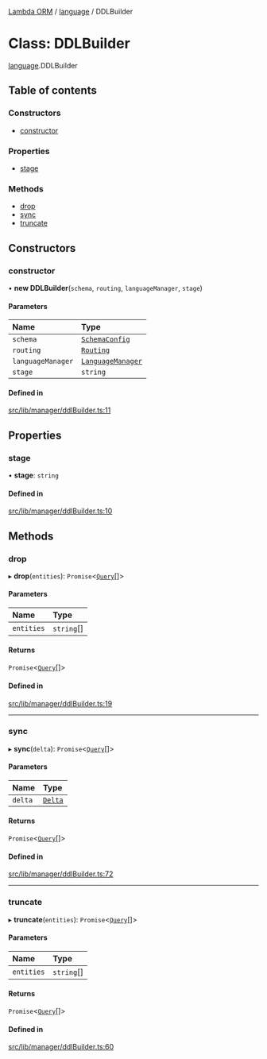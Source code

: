 [Lambda ORM](../README.md) / [language](../modules/language.md) / DDLBuilder

# Class: DDLBuilder

[language](../modules/language.md).DDLBuilder

## Table of contents

### Constructors

- [constructor](language.DDLBuilder.md#constructor)

### Properties

- [stage](language.DDLBuilder.md#stage)

### Methods

- [drop](language.DDLBuilder.md#drop)
- [sync](language.DDLBuilder.md#sync)
- [truncate](language.DDLBuilder.md#truncate)

## Constructors

### constructor

• **new DDLBuilder**(`schema`, `routing`, `languageManager`, `stage`)

#### Parameters

| Name | Type |
| :------ | :------ |
| `schema` | [`SchemaConfig`](manager.SchemaConfig.md) |
| `routing` | [`Routing`](manager.Routing.md) |
| `languageManager` | [`LanguageManager`](language.LanguageManager.md) |
| `stage` | `string` |

#### Defined in

[src/lib/manager/ddlBuilder.ts:11](https://github.com/FlavioLionelRita/lambda-orm/blob/36f1fb3/src/lib/manager/ddlBuilder.ts#L11)

## Properties

### stage

• **stage**: `string`

#### Defined in

[src/lib/manager/ddlBuilder.ts:10](https://github.com/FlavioLionelRita/lambda-orm/blob/36f1fb3/src/lib/manager/ddlBuilder.ts#L10)

## Methods

### drop

▸ **drop**(`entities`): `Promise`<[`Query`](model.Query.md)[]\>

#### Parameters

| Name | Type |
| :------ | :------ |
| `entities` | `string`[] |

#### Returns

`Promise`<[`Query`](model.Query.md)[]\>

#### Defined in

[src/lib/manager/ddlBuilder.ts:19](https://github.com/FlavioLionelRita/lambda-orm/blob/36f1fb3/src/lib/manager/ddlBuilder.ts#L19)

___

### sync

▸ **sync**(`delta`): `Promise`<[`Query`](model.Query.md)[]\>

#### Parameters

| Name | Type |
| :------ | :------ |
| `delta` | [`Delta`](model.Delta.md) |

#### Returns

`Promise`<[`Query`](model.Query.md)[]\>

#### Defined in

[src/lib/manager/ddlBuilder.ts:72](https://github.com/FlavioLionelRita/lambda-orm/blob/36f1fb3/src/lib/manager/ddlBuilder.ts#L72)

___

### truncate

▸ **truncate**(`entities`): `Promise`<[`Query`](model.Query.md)[]\>

#### Parameters

| Name | Type |
| :------ | :------ |
| `entities` | `string`[] |

#### Returns

`Promise`<[`Query`](model.Query.md)[]\>

#### Defined in

[src/lib/manager/ddlBuilder.ts:60](https://github.com/FlavioLionelRita/lambda-orm/blob/36f1fb3/src/lib/manager/ddlBuilder.ts#L60)
